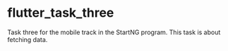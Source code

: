 # flutter_task_three
Task three for the mobile track in the StartNG program. This task is about fetching data.
